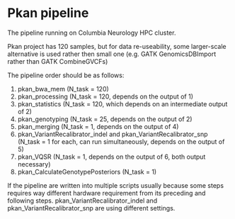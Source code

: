 # Pkan pipeline

The pipeline running on Columbia Neurology HPC cluster.

Pkan project has 120 samples, but for data re-useability, some larger-scale alternative is used rather then small one (e.g. GATK GenomicsDBImport rather than GATK CombineGVCFs)

The pipeline order should be as follows:
1. pkan_bwa_mem (N_task = 120)
2. pkan_processing (N_task = 120, depends on the output of 1)
3. pkan_statistics (N_task = 120, which depends on an intermediate output of 2)
4. pkan_genotyping (N_task = 25, depends on the output of 2)
5. pkan_merging (N_task = 1, depends on the output of 4)
6. pkan_VariantRecalibrator_indel and pkan_VariantRecalibrator_snp (N_task = 1 for each, can run simultaneously, depends on the output of 5)
7. pkan_VQSR (N_task = 1, depends on the output of 6, both output necessary)
8. pkan_CalculateGenotypePosteriors (N_task = 1)

If the pipeline are written into multiple scripts usually because some steps requires way different hardware requirement from its preceding and following steps. pkan_VariantRecalibrator_indel and pkan_VariantRecalibrator_snp are using different settings.
